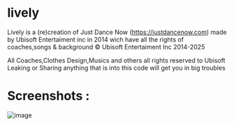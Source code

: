 # lively
Lively is a (re)creation of Just Dance Now (https://justdancenow.com) made by Ubisoft Entertaiment inc in 2014 wich have all the rights of coaches,songs & background © Ubisoft Entertaiment Inc 2014-2025

All Coaches,Clothes Design,Musics and others all rights reserved to Ubisoft
Leaking or Sharing anything that is into this code will get you in big troubles 
# Screenshots :
![image](https://github.com/user-attachments/assets/8c05e41b-820f-4d01-baaf-6050dc83b583)
